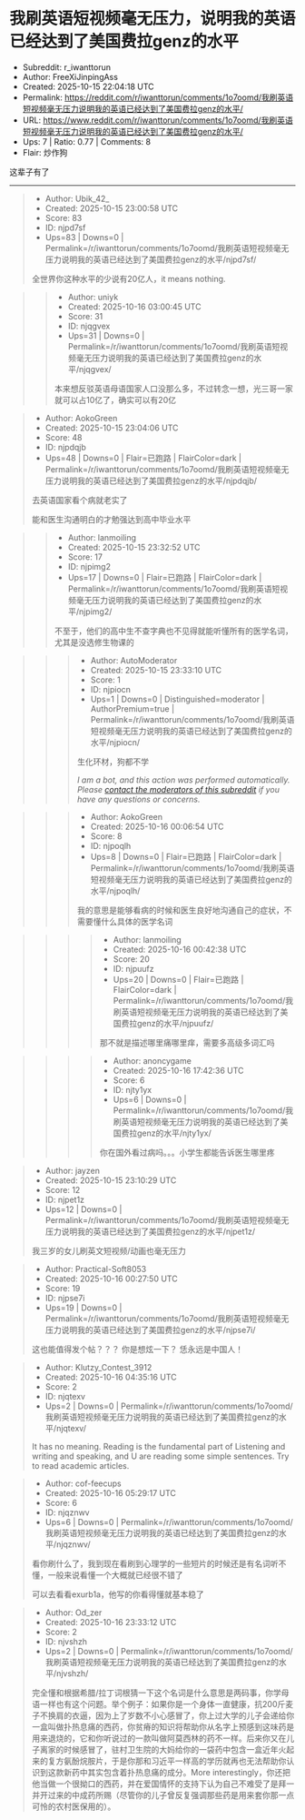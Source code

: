 # 我刷英语短视频毫无压力，说明我的英语已经达到了美国费拉genz的水平

- Subreddit: r_iwanttorun
- Author: FreeXiJinpingAss
- Created: 2025-10-15 22:04:18 UTC
- Permalink: https://reddit.com/r/iwanttorun/comments/1o7oomd/我刷英语短视频毫无压力说明我的英语已经达到了美国费拉genz的水平/
- URL: https://www.reddit.com/r/iwanttorun/comments/1o7oomd/我刷英语短视频毫无压力说明我的英语已经达到了美国费拉genz的水平/
- Ups: 7 | Ratio: 0.77 | Comments: 8
- Flair: 炒作狗


这辈子有了


---

> - Author: Ubik_42_
> - Created: 2025-10-15 23:00:58 UTC
> - Score: 83
> - ID: njpd7sf
> - Ups=83 | Downs=0 | Permalink=/r/iwanttorun/comments/1o7oomd/我刷英语短视频毫无压力说明我的英语已经达到了美国费拉genz的水平/njpd7sf/
>
> 全世界你这种水平的少说有20亿人，it means nothing.

>> - Author: uniyk
>> - Created: 2025-10-16 03:00:45 UTC
>> - Score: 31
>> - ID: njqgvex
>> - Ups=31 | Downs=0 | Permalink=/r/iwanttorun/comments/1o7oomd/我刷英语短视频毫无压力说明我的英语已经达到了美国费拉genz的水平/njqgvex/
>>
>> 本来想反驳英语母语国家人口没那么多，不过转念一想，光三哥一家就可以占10亿了，确实可以有20亿

> - Author: AokoGreen
> - Created: 2025-10-15 23:04:06 UTC
> - Score: 48
> - ID: njpdqjb
> - Ups=48 | Downs=0 | Flair=已跑路 | FlairColor=dark | Permalink=/r/iwanttorun/comments/1o7oomd/我刷英语短视频毫无压力说明我的英语已经达到了美国费拉genz的水平/njpdqjb/
>
> 去英语国家看个病就老实了
> 
> 能和医生沟通明白的才勉强达到高中毕业水平

>> - Author: lanmoiling
>> - Created: 2025-10-15 23:32:52 UTC
>> - Score: 17
>> - ID: njpimg2
>> - Ups=17 | Downs=0 | Flair=已跑路 | FlairColor=dark | Permalink=/r/iwanttorun/comments/1o7oomd/我刷英语短视频毫无压力说明我的英语已经达到了美国费拉genz的水平/njpimg2/
>>
>> 不至于，他们的高中生不查字典也不见得就能听懂所有的医学名词，尤其是没选修生物课的

>>> - Author: AutoModerator
>>> - Created: 2025-10-15 23:33:10 UTC
>>> - Score: 1
>>> - ID: njpiocn
>>> - Ups=1 | Downs=0 | Distinguished=moderator | AuthorPremium=true | Permalink=/r/iwanttorun/comments/1o7oomd/我刷英语短视频毫无压力说明我的英语已经达到了美国费拉genz的水平/njpiocn/
>>>
>>> 生化环材，狗都不学
>>> 
>>> *I am a bot, and this action was performed automatically. Please [contact the moderators of this subreddit](/message/compose/?to=/r/iwanttorun) if you have any questions or concerns.*

>>> - Author: AokoGreen
>>> - Created: 2025-10-16 00:06:54 UTC
>>> - Score: 8
>>> - ID: njpoqlh
>>> - Ups=8 | Downs=0 | Flair=已跑路 | FlairColor=dark | Permalink=/r/iwanttorun/comments/1o7oomd/我刷英语短视频毫无压力说明我的英语已经达到了美国费拉genz的水平/njpoqlh/
>>>
>>> 我的意思是能够看病的时候和医生良好地沟通自己的症状，不需要懂什么具体的医学名词

>>>> - Author: lanmoiling
>>>> - Created: 2025-10-16 00:42:38 UTC
>>>> - Score: 20
>>>> - ID: njpuufz
>>>> - Ups=20 | Downs=0 | Flair=已跑路 | FlairColor=dark | Permalink=/r/iwanttorun/comments/1o7oomd/我刷英语短视频毫无压力说明我的英语已经达到了美国费拉genz的水平/njpuufz/
>>>>
>>>> 那不就是描述哪里痛哪里痒，需要多高级多词汇吗

>>>> - Author: anoncygame
>>>> - Created: 2025-10-16 17:42:36 UTC
>>>> - Score: 6
>>>> - ID: njty1yx
>>>> - Ups=6 | Downs=0 | Permalink=/r/iwanttorun/comments/1o7oomd/我刷英语短视频毫无压力说明我的英语已经达到了美国费拉genz的水平/njty1yx/
>>>>
>>>> 你在国外看过病吗。。。小学生都能告诉医生哪里疼

> - Author: jayzen
> - Created: 2025-10-15 23:10:29 UTC
> - Score: 12
> - ID: njpet1z
> - Ups=12 | Downs=0 | Permalink=/r/iwanttorun/comments/1o7oomd/我刷英语短视频毫无压力说明我的英语已经达到了美国费拉genz的水平/njpet1z/
>
> 我三岁的女儿刷英文短视频/动画也毫无压力

> - Author: Practical-Soft8053
> - Created: 2025-10-16 00:27:50 UTC
> - Score: 19
> - ID: njpse7i
> - Ups=19 | Downs=0 | Permalink=/r/iwanttorun/comments/1o7oomd/我刷英语短视频毫无压力说明我的英语已经达到了美国费拉genz的水平/njpse7i/
>
> 这也能值得发个帖？？？ 你是想炫一下？ 恁永远是中国人！

> - Author: Klutzy_Contest_3912
> - Created: 2025-10-16 04:35:16 UTC
> - Score: 2
> - ID: njqtexv
> - Ups=2 | Downs=0 | Permalink=/r/iwanttorun/comments/1o7oomd/我刷英语短视频毫无压力说明我的英语已经达到了美国费拉genz的水平/njqtexv/
>
> It has no meaning. Reading is the fundamental part of Listening and writing and speaking, and U are reading some simple sentences. Try to read academic articles.

> - Author: cof-feecups
> - Created: 2025-10-16 05:29:17 UTC
> - Score: 6
> - ID: njqznwv
> - Ups=6 | Downs=0 | Permalink=/r/iwanttorun/comments/1o7oomd/我刷英语短视频毫无压力说明我的英语已经达到了美国费拉genz的水平/njqznwv/
>
> 看你刷什么了，我到现在看刷到心理学的一些短片的时候还是有名词听不懂，一般来说看懂一个大概就已经很不错了
> 
> 可以去看看exurb1a，他写的你看得懂就基本稳了

> - Author: Od_zer
> - Created: 2025-10-16 23:33:12 UTC
> - Score: 2
> - ID: njvshzh
> - Ups=2 | Downs=0 | Permalink=/r/iwanttorun/comments/1o7oomd/我刷英语短视频毫无压力说明我的英语已经达到了美国费拉genz的水平/njvshzh/
>
> 完全懂和根据希腊/拉丁词根猜一下这个名词是什么意思是两码事，你学母语一样也有这个问题。举个例子：如果你是一个身体一直健康，抗200斤麦子不换肩的衣逼，因为上了岁数不小心感冒了，你上过大学的儿子会递给你一盒叫做扑热息痛的西药，你贫瘠的知识将帮助你从名字上预感到这味药是用来退烧的，它和你听说过的一款叫做阿莫西林的药不一样。后来你又在儿子离家的时候感冒了，驻村卫生院的大妈给你的一袋药中包含一盒近年火起来的复方氨酚烷胺片，于是你那和习近平一样高的学历就再也无法帮助你认识到这款新药中其实包含着扑热息痛的成分。More interestingly，你还把他当做一个很拗口的西药，并在爱国情怀的支持下认为自己不难受了是拜一并开过来的中成药所赐（尽管你的儿子曾反复强调那些药是用来套你那一点可怜的农村医保用的）。
